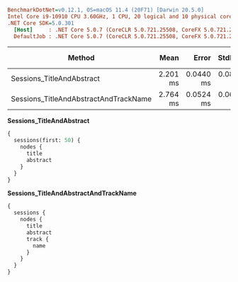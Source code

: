 ```ini

BenchmarkDotNet=v0.12.1, OS=macOS 11.4 (20F71) [Darwin 20.5.0]
Intel Core i9-10910 CPU 3.60GHz, 1 CPU, 20 logical and 10 physical cores
.NET Core SDK=5.0.301
  [Host]     : .NET Core 5.0.7 (CoreCLR 5.0.721.25508, CoreFX 5.0.721.25508), X64 RyuJIT
  DefaultJob : .NET Core 5.0.7 (CoreCLR 5.0.721.25508, CoreFX 5.0.721.25508), X64 RyuJIT


```

| Method                                |     Mean |     Error |    StdDev |   Median | Rank |   Gen 0 |  Gen 1 | Gen 2 | Allocated |
| ------------------------------------- | -------: | --------: | --------: | -------: | ---: | ------: | -----: | ----: | --------: |
| Sessions_TitleAndAbstract             | 2.201 ms | 0.0440 ms | 0.0837 ms | 2.177 ms |    1 | 19.5313 | 3.9063 |     - | 230.26 KB |
| Sessions_TitleAndAbstractAndTrackName | 2.764 ms | 0.0524 ms | 0.0603 ms | 2.747 ms |    2 | 11.7188 |      - |     - | 126.26 KB |

**Sessions_TitleAndAbstract**

```graphql
{
  sessions(first: 50) {
    nodes {
      title
      abstract
    }
  }
}
```

**Sessions_TitleAndAbstractAndTrackName**

```graphql
{
  sessions {
    nodes {
      title
      abstract
      track {
        name
      }
    }
  }
}
```
